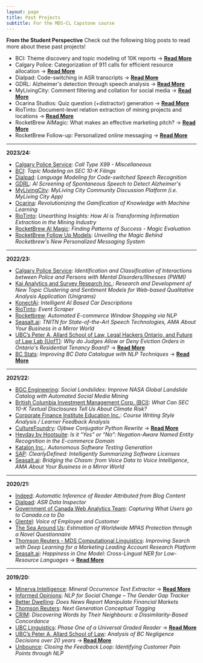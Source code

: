 ```yaml
---
layout: page
title: Past Projects
subtitle: For the MDS-CL Capstone course
---
```


**From the Student Perspective**
Check out the following blog posts to read more about these past projects!

* BCI: Theme discovery and topic modeling of 10K reports → [**Read More**](https://medium.com/@billchou1888/unlocking-insights-from-sec-10-k-filings-our-journey-with-topic-modeling-2b2a6a86409f)
* Calgary Police: Categorization of 911 calls for efficient resource allocation → [**Read More**](https://docs.google.com/document/d/1KSYO6jOxgNS3eNeBWtKGDZKLI8cDoRdZq09mjiHFU78/edit?pli=1)
* Dialpad: Code-switching in ASR transcripts → [**Read More**](https://medium.com/@cheyannelhy/enhancing-speech-recognition-for-code-switching-our-journey-a8b4ce4aaf3e)
* GDRL: Alzheimer's detection through speech analysis → [**Read More**](https://medium.com/@nguyentranminh/cognitive-assessment-and-role-of-computational-linguistics-a3d1a86eb3c2)
* MyLivingCity: Comment filtering and collation for social media → [**Read More**](https://medium.com/@mamuyuan2000/our-journey-with-mylivingcity-104c5d89109b)
* Ocarina Studios: Quiz question (+distractor) generation → [**Read More**](https://medium.com/@coloteong20/revolutionizing-the-gamification-of-knowledge-with-machine-learning-aeccaf5d786c)
* RioTinto: Document-level relation extraction of mining projects and locations → [**Read More**](https://medium.com/@lmcwlp/unearthing-insights-how-ai-is-transforming-information-extraction-in-the-mining-industry-34dde84a3bb5)
* RocketBrew AIMagic: What makes an effective marketing pitch? → [**Read More**](https://medium.com/@zenonhrabowsky/3b411d853f9e)
* RocketBrew Follow-up: Personalized online messaging → [**Read More**](https://medium.com/@haochen.he/unveiling-the-magic-behind-rocketbrews-new-personalized-messaging-system-05a13357e37f)

___

**2023/24:**
* [Calgary Police Service](https://www.calgary.ca/cps.html): _Call Type X99 - Miscellaneous_
* [BCI](https://www.bci.ca/): _Topic Modeling on SEC 10-K Filings_
* [Dialpad](https://www.dialpad.com/): _Language Modeling for Code-switched Speech Recognition_
* [GDRL](https://geriatrics.med.ubc.ca/research.php): _AI Screening of Spontaneous Speech to Detect Alzheimer's_
* [MyLivingCity](): _MyLiving City Community Discussion Platform (i.e. MyLiving City App)_
* [Ocarina](https://www.ocarinastudios.com/): _Revolutionizing the Gamification of Knowledge with Machine Learning_
* [RioTinto](https://www.riotinto.com/): _Unearthing Insights: How AI is Transforming Information Extraction in the Mining Industry_
* [RocketBrew AI Magic](https://www.therocketbrew.com/): _Finding Patterns of Success - Magic Evaluation_
* [RocketBrew Follow Up Models](https://www.therocketbrew.com/): _Unveiling the Magic Behind Rocketbrew's New Personalized Messaging System_

___

**2022/23:**  
* [Calgary Police Service](https://www.calgary.ca/cps.html): _Identification and Classification of Interactions between Police and Persons with Mental Disorders/Illnesses (PWMI)_
* [Kai Analytics and Survey Research Inc.](https://www.kaianalytics.com/): _Research and Development of New Topic Clustering and Sentiment Models for Web-based Qualitative Analysis Application (Unigrams)_
* [KonectAi](https://www.konect.ai/): _Intelligent AI Based Car Descriptions_
* [RioTinto](https://www.riotinto.com/): _Event Scraper_
* [Rocketbrew](https://www.therocketbrew.com/): _Automated E-commerce Window Shopping via NLP_
* [Seasalt.ai](https://seasalt.ai/): _TNITN for State-of-the-Art Speech Technologies,_ _AMA About Your Business in a Mirror World_
* [UBC’s Peter A. Allard School of Law, Legal Hackers Ontario, and Future of Law Lab (UofT)](https://www.law.utoronto.ca/student-life/student-clubs-and-events/legal-hackers): _Why do Judges Allow or Deny Eviction Orders in Ontario's Residential Tenancy Board?_ → [**Read More**](https://ubc-mdscl.github.io/2023-09-26-lorem-ipsum/)
* [BC Stats](https://www2.gov.bc.ca/gov/content/data/about-data-management/bc-stats): _Improving BC Data Catalogue with NLP Techniques_ → [**Read More**](https://ubc-mdscl.github.io/2023-10-06-lorem-ipsum/)

___

**2021/22:**
* [BGC Engineering](https://www.bgcengineering.ca/): _Social Landslides: Improve NASA Global Landslide Catalog with Automated Social Media Mining_
* [British Columbia Investment Management Corp. (BCI)](https://www.bci.ca/): _What Can SEC 10-K Textual Disclosures Tell Us About Climate Risk?_
* [Corporate Finance Institute Education Inc.](https://corporatefinanceinstitute.com/): _Course Writing Style Analysis / Learner Feedback Analysis_
* [CultureFoundry](https://www.culturefoundry.com/): _Ojibwe Conjugator Python Rewrite_ → [**Read More**](https://ubc-mdscl.github.io/2022-08-25-lorem-ipsum/)
* [Heyday by Hootsuite](https://heyday.hootsuite.com/about-us/): _Is it “Yes” or “No”: Negation-Aware Named Entity Recognition in the E-commerce Domain_
* [Katalon Inc.](https://katalon.com/): _Autonomous Software Testing Generation_
* [SAP](https://www.sap.com/canada/index.html): _ClearlyDefined: Intelligently Summarizing Software Licenses_
* [Seasalt.ai](https://seasalt.ai/): _Bridging the Chasm: from Voice Data to Voice Intelligence_, _AMA About Your Business in a Mirror World_

___

**2020/21:**
* [Indeed](https://ca.indeed.com/): _Automatic Inference of Reader Attributed from Blog Content_
* [Dialpad](https://www.dialpad.com/): _ASR Data Inspector_
* [Government of Canada Web Analytics Team](https://www.canada.ca/en/analytics.html): _Capturing What Users go to Canada.ca to Do_
* [Glentel](https://www.glentel.com/home): _Voice of Employee and Customer_
* [The Sea Around Us](https://www.seaaroundus.org/): _Estimation of Worldwide MPAS Protection through a Novel Questionnaire_
* [Thomson Reuters - MDS Computational Linguistics](https://www.thomsonreuters.ca/en.html): _Improving Search with Deep Learning for a Marketing Leading Account Research Platform_
* [Seasalt.ai](https://seasalt.ai/): _Happiness in One Model: Cross-Lingual NER for Low-Resource Languages_ → [**Read More**](https://ubc-mdscl.github.io/2021-08-13-lorem-ipsum/)

___

**2019/20:**
* [Minerva Intelligence](https://www.gominerva.com/): _Mineral Occurrence Text Extractor_ → [**Read More**](https://ubc-mdscl.github.io/2020-10-06-lorem-ipsum/)
* [Informed Opinions](https://informedopinions.org/): _NLP for Social Change – The Gender Gap Tracker_
* [Better Dwelling](https://betterdwelling.com/): _Does News Report Manipulate Financial Markets_
* [Thomson Reuters](https://www.thomsonreuters.ca/en.html): _Next Generation Conceptual Tagging_
* [CRIM](https://www.crim.ca/en/): _Discovering Words by Their Neighbours: a Dissimilarity-Based Concordance_
* [UBC Linguistics](https://linguistics.ubc.ca/): _Phase One of a Universal Graded Reader_ → [**Read More**](https://ubc-mdscl.github.io/2021-08-13-lorem-ipsum-1/)
* [UBC’s Peter A. Allard School of Law](https://allard.ubc.ca/): _Analysis of BC Negligence Decisions over 20 years_ → [**Read More**](https://ubc-mdscl.github.io/2020-10-06-lorem-ipsum-1/)
* [Unbounce](https://unbounce.com/): _Closing the Feedback Loop: Identifying Customer Pain Points through NLP_
